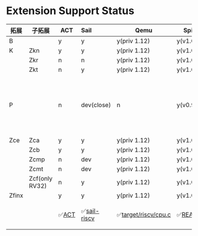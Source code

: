 # Extension Support Status

| 拓展  | 子拓展         | ACT                                                      | Sail                                               | Qemu                                                         | Spike                                                        | 备注                       | 位置 |
| ----- | -------------- | -------------------------------------------------------- | :------------------------------------------------- | ------------------------------------------------------------ | ------------------------------------------------------------ | -------------------------- | ---- |
| B     |                | y                                                        | y                                                  | y(priv 1.12)                                                 | y(v1.0)                                                      |                            | l10  |
| K     | Zkn            | y                                                        | y                                                  | y(priv 1.12)                                                 | y(v1.0)                                                      |                            | l158 |
|       | Zkr            | n                                                        | n                                                  | y(priv 1.12)                                                 | y(v1.0)                                                      |                            | l154 |
|       | Zkt            | n                                                        | y                                                  | y(priv 1.12)                                                 | y(v1.0)                                                      |                            | l158 |
| P     |                | n                                                        | dev(close)                                         | n                                                            | y(v0.9.2)                                                    | P 有争议，sail PR 暂时关闭 | l18  |
| Zce   | Zca            | y                                                        | y                                                  | y(priv 1.12)                                                 | y(v1.0)                                                      |                            | l106 |
|       | Zcb            | y                                                        | y                                                  | y(priv 1.12)                                                 | y(v1.0)                                                      |                            |      |
|       | Zcmp           | n                                                        | dev                                                | y(priv 1.12)                                                 | y(v1.0)                                                      |                            |      |
|       | Zcmt           | n                                                        | dev                                                | y(priv 1.12)                                                 | y(v1.0)                                                      |                            |      |
|       | Zcf(only RV32) | n                                                        | y                                                  | y(priv 1.12)                                                 | y(v1.0)                                                      |                            |      |
| Zfinx |                | y                                                        | y                                                  | y(priv 1.12)                                                 | y(v1.0)                                                      |                            | l118 |
|       |                | ✅[ACT](https://github.com/riscv-non-isa/riscv-arch-test) | ✅[sail-riscv](https://github.com/riscv/sail-riscv) | ✅[target/riscv/cpu.c](https://github.com/qemu/qemu/blob/master/target/riscv/cpu.c) | ✅[README](https://github.com/riscv-software-src/riscv-isa-sim) | 数据参考来源               |      |